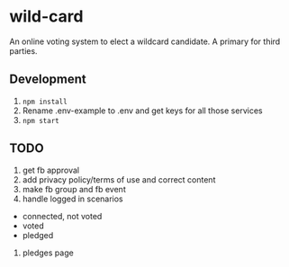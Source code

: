 # wild-card
An online voting system to elect a wildcard candidate. A primary for third parties.

## Development

1. `npm install`
1. Rename .env-example to .env and get keys for all those services
1. `npm start`

## TODO
1. get fb approval
1. add privacy policy/terms of use and correct content
1. make fb group and fb event
1. handle logged in scenarios
  * connected, not voted
  * voted
  * pledged
1. pledges page
